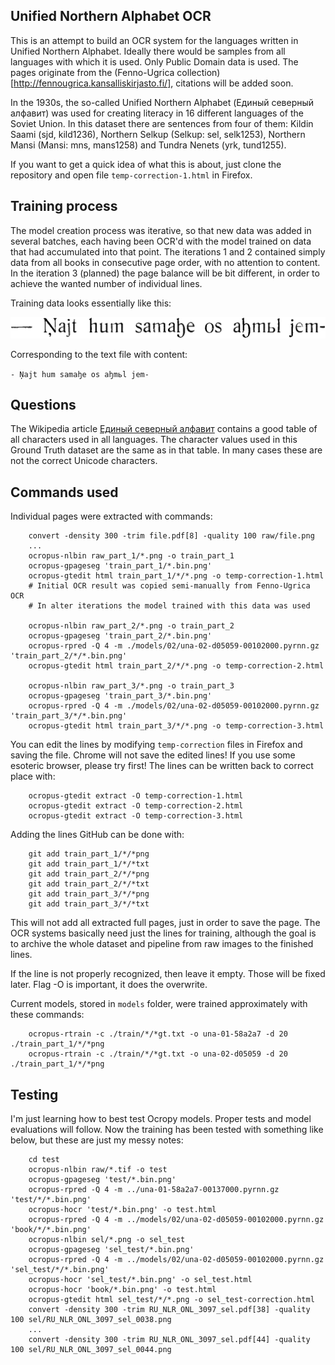 ## Unified Northern Alphabet OCR

This is an attempt to build an OCR system for the languages written in Unified Northern Alphabet. Ideally there would be samples from all languages with which it is used. Only Public Domain data is used. The pages originate from the (Fenno-Ugrica collection)[http://fennougrica.kansalliskirjasto.fi/], citations will be added soon.

In the 1930s, the so-called Unified Northern Alphabet (Единый северный алфавит) was used for creating literacy in 16 different languages of the Soviet Union. In this dataset there are sentences from four of them: Kildin Saami (sjd, kild1236), Northern Selkup (Selkup: sel, selk1253), Northern Mansi (Mansi: mns, mans1258) and Tundra Nenets (yrk, tund1255). 

If you want to get a quick idea of what this is about, just clone the repository and open file `temp-correction-1.html` in Firefox.

## Training process

The model creation process was iterative, so that new data was added in several batches, each having been OCR'd with the model trained on data that had accumulated into that point. The iterations 1 and 2 contained simply data from all books in consecutive page order, with no attention to content. In the iteration 3 (planned) the page balance will be bit different, in order to achieve the wanted number of individual lines.

Training data looks essentially like this:

![](/train_part_2/0004/010001.bin.png )

Corresponding to the text file with content:

`- Ņajt hum samaꜧe os aꜧmьl jem-`

## Questions

The Wikipedia article [Единый северный алфавит](https://ru.wikipedia.org/wiki/%D0%95%D0%B4%D0%B8%D0%BD%D1%8B%D0%B9_%D1%81%D0%B5%D0%B2%D0%B5%D1%80%D0%BD%D1%8B%D0%B9_%D0%B0%D0%BB%D1%84%D0%B0%D0%B2%D0%B8%D1%82) contains a good table of all characters used in all languages. The character values used in this Ground Truth dataset are the same as in that table. In many cases these are not the correct Unicode characters.

## Commands used

Individual pages were extracted with commands:

```
    convert -density 300 -trim file.pdf[8] -quality 100 raw/file.png
    ...
    ocropus-nlbin raw_part_1/*.png -o train_part_1
    ocropus-gpageseg 'train_part_1/*.bin.png'
    ocropus-gtedit html train_part_1/*/*.png -o temp-correction-1.html
    # Initial OCR result was copied semi-manually from Fenno-Ugrica OCR
    # In alter iterations the model trained with this data was used

    ocropus-nlbin raw_part_2/*.png -o train_part_2
    ocropus-gpageseg 'train_part_2/*.bin.png'
    ocropus-rpred -Q 4 -m ./models/02/una-02-d05059-00102000.pyrnn.gz 'train_part_2/*/*.bin.png'
    ocropus-gtedit html train_part_2/*/*.png -o temp-correction-2.html
    
    ocropus-nlbin raw_part_3/*.png -o train_part_3
    ocropus-gpageseg 'train_part_3/*.bin.png'
    ocropus-rpred -Q 4 -m ./models/02/una-02-d05059-00102000.pyrnn.gz 'train_part_3/*/*.bin.png'
    ocropus-gtedit html train_part_3/*/*.png -o temp-correction-3.html
```

You can edit the lines by modifying `temp-correction` files in Firefox and saving the file. Chrome will not save the edited lines! If you use some esoteric browser, please try first! The lines can be written back to correct place with:

```
    ocropus-gtedit extract -O temp-correction-1.html
    ocropus-gtedit extract -O temp-correction-2.html
    ocropus-gtedit extract -O temp-correction-3.html
```

Adding the lines GitHub can be done with:

```
    git add train_part_1/*/*png
    git add train_part_1/*/*txt
    git add train_part_2/*/*png
    git add train_part_2/*/*txt
    git add train_part_3/*/*png
    git add train_part_3/*/*txt
```

This will not add all extracted full pages, just in order to save the page. The OCR systems basically need just the lines for training, although the goal is to archive the whole dataset and pipeline from raw images to the finished lines.

If the line is not properly recognized, then leave it empty. Those will be fixed later. Flag -O is important, it does the overwrite.

Current models, stored in `models` folder, were trained approximately with these commands:

```
    ocropus-rtrain -c ./train/*/*gt.txt -o una-01-58a2a7 -d 20 ./train_part_1/*/*png
    ocropus-rtrain -c ./train/*/*gt.txt -o una-02-d05059 -d 20 ./train_part_1/*/*png
``` 

## Testing

I'm just learning how to best test Ocropy models. Proper tests and model evaluations will follow. Now the training has been tested with something like below, but these are just my messy notes:

```
    cd test
    ocropus-nlbin raw/*.tif -o test
    ocropus-gpageseg 'test/*.bin.png'
    ocropus-rpred -Q 4 -m ../una-01-58a2a7-00137000.pyrnn.gz 'test/*/*.bin.png'
    ocropus-hocr 'test/*.bin.png' -o test.html
    ocropus-rpred -Q 4 -m ../models/02/una-02-d05059-00102000.pyrnn.gz 'book/*/*.bin.png'
    ocropus-nlbin sel/*.png -o sel_test
    ocropus-gpageseg 'sel_test/*.bin.png'
    ocropus-rpred -Q 4 -m ../models/02/una-02-d05059-00102000.pyrnn.gz 'sel_test/*/*.bin.png'
    ocropus-hocr 'sel_test/*.bin.png' -o sel_test.html
    ocropus-hocr 'book/*.bin.png' -o test.html
    ocropus-gtedit html sel_test/*/*.png -o sel_test-correction.html
    convert -density 300 -trim RU_NLR_ONL_3097_sel.pdf[38] -quality 100 sel/RU_NLR_ONL_3097_sel_0038.png
    ...
    convert -density 300 -trim RU_NLR_ONL_3097_sel.pdf[44] -quality 100 sel/RU_NLR_ONL_3097_sel_0044.png
```
